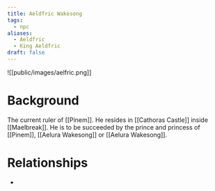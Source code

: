 ```yaml
---
title: Aeldfric Wakesong
tags:
  - npc
aliases:
  - Aeldfric
  - King Aeldfric
draft: false
---
```

![[public/images/aelfric.png]]
# Background
The current ruler of [[Pinem]]. He resides in [[Cathoras Castle]] inside [[Maelbreak]]. He is to be succeeded by the prince and princess of [[Pinem]], [[Aelura Wakesong]] or [[Aelura Wakesong]].

# Relationships
* 